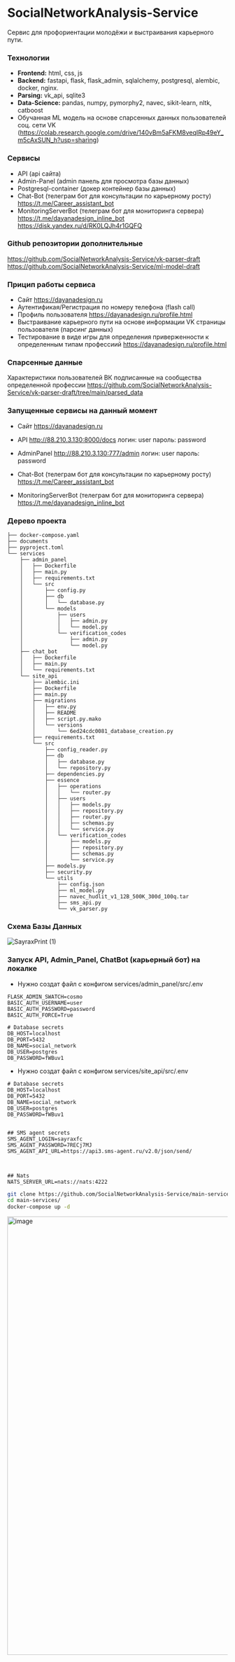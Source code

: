 # SocialNetworkAnalysis-Service
Сервис для профориентации молодёжи и выстраивания карьерного пути. 

### Технологии
 - <b>Frontend:</b> html, css, js
 - <b>Backend:</b> fastapi, flask, flask_admin, sqlalchemy, postgresql, alembic, docker, nginx.
 - <b>Parsing:</b> vk_api, sqlite3
 - <b>Data-Science:</b> pandas, numpy, pymorphy2, navec, sikit-learn, nltk, catboost
 - Обучанная ML модель на основе спарсенных данных пользователей соц. сети VK (https://colab.research.google.com/drive/140vBm5aFKM8veqIRp49eY_m5cAxSUN_h?usp=sharing)

### Сервисы
 - API (api сайта)
 - Admin-Panel (admin панель для просмотра базы данных)
 - Postgresql-container (докер контейнер базы данных)
 - Chat-Bot (телеграм бот для консультации по карьерному росту) https://t.me/Career_assistant_bot
 - MonitoringServerBot (телеграм бот для мониторинга сервера) https://t.me/dayanadesign_inline_bot https://disk.yandex.ru/d/RK0LQJh4r1GQFQ

### Github репозитории дополнительные
https://github.com/SocialNetworkAnalysis-Service/vk-parser-draft
https://github.com/SocialNetworkAnalysis-Service/ml-model-draft
### Прицип работы сервиса
- Сайт https://dayanadesign.ru
- Аутентификая/Регистрация по номеру телефона (flash call)
- Профиль пользователя https://dayanadesign.ru/profile.html
- Выстраивание карьерного пути на основе информации VK страницы пользователя (парсинг данных)
- Тестирование в виде игры для определения приверженности к определенным типам профессиий https://dayanadesign.ru/profile.html

### Спарсенные данные
Характеристики пользователей ВК подписанные на сообщества определенной профессии
https://github.com/SocialNetworkAnalysis-Service/vk-parser-draft/tree/main/parsed_data


### Запущенные сервисы на данный момент
 - Сайт https://dayanadesign.ru
 - API http://88.210.3.130:8000/docs
   логин: user
   пароль: password

 - AdminPanel http://88.210.3.130:777/admin
   логин: user
   пароль: password

 - Chat-Bot (телеграм бот для консультации по карьерному росту) https://t.me/Career_assistant_bot
 - MonitoringServerBot (телеграм бот для мониторинга сервера) https://t.me/dayanadesign_inline_bot

   
### Дерево проекта
```main-services/
├── docker-compose.yaml
├── documents
├── pyproject.toml
└── services
    ├── admin_panel
    │   ├── Dockerfile
    │   ├── main.py
    │   ├── requirements.txt
    │   └── src
    │       ├── config.py
    │       ├── db
    │       │   └── database.py
    │       └── models
    │           ├── users
    │           │   ├── admin.py
    │           │   └── model.py
    │           └── verification_codes
    │               ├── admin.py
    │               └── model.py
    ├── chat_bot
    │   ├── Dockerfile
    │   ├── main.py
    │   └── requirements.txt
    └── site_api
        ├── alembic.ini
        ├── Dockerfile
        ├── main.py
        ├── migrations
        │   ├── env.py
        │   ├── README
        │   ├── script.py.mako
        │   └── versions
        │       └── 6ed24cdc0081_database_creation.py
        ├── requirements.txt
        └── src
            ├── config_reader.py
            ├── db
            │   ├── database.py
            │   └── repository.py
            ├── dependencies.py
            ├── essence
            │   ├── operations
            │   │   └── router.py
            │   ├── users
            │   │   ├── models.py
            │   │   ├── repository.py
            │   │   ├── router.py
            │   │   ├── schemas.py
            │   │   └── service.py
            │   └── verification_codes
            │       ├── models.py
            │       ├── repository.py
            │       ├── schemas.py
            │       └── service.py
            ├── models.py
            ├── security.py
            └── utils
                ├── config.json
                ├── ml_model.py
                ├── navec_hudlit_v1_12B_500K_300d_100q.tar
                ├── sms_api.py
                └── vk_parser.py
```

### Схема Базы Данных
![SayraxPrint (1)](https://github.com/SocialNetworkAnalysis-Service/main-services/assets/65904112/90f4db55-b42d-4689-9423-d5ada9a7a97d)


### Запуск API, Admin_Panel, ChatBot (карьерный бот) на локалке
- Нужно создат файл с конфигом services/admin_panel/src/.env
```# Admin panel secrets
FLASK_ADMIN_SWATCH=cosmo
BASIC_AUTH_USERNAME=user
BASIC_AUTH_PASSWORD=password
BASIC_AUTH_FORCE=True

# Database secrets
DB_HOST=localhost
DB_PORT=5432
DB_NAME=social_network
DB_USER=postgres
DB_PASSWORD=fWBuv1
```

- Нужно создат файл с конфигом services/site_api/src/.env
```
# Database secrets
DB_HOST=localhost
DB_PORT=5432
DB_NAME=social_network
DB_USER=postgres
DB_PASSWORD=fWBuv1


## SMS agent secrets
SMS_AGENT_LOGIN=sayraxfc
SMS_AGENT_PASSWORD=7RECj7MJ
SMS_AGENT_API_URL=https://api3.sms-agent.ru/v2.0/json/send/



## Nats
NATS_SERVER_URL=nats://nats:4222
``` 
```bash
git clone https://github.com/SocialNetworkAnalysis-Service/main-services.git
cd main-services/
docker-compose up -d
```
<img width="1002" alt="image" src="https://github.com/SocialNetworkAnalysis-Service/main-services/assets/65904112/112ae62b-d4fd-47f3-9879-3fbe12db6d48">



